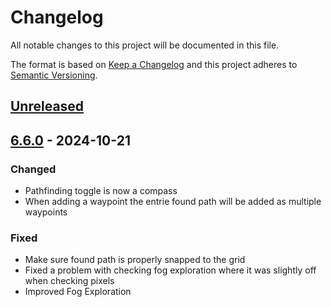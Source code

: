 # Changelog

All notable changes to this project will be documented in this file.

The format is based on [Keep a Changelog](https://keepachangelog.com/)
and this project adheres to [Semantic Versioning](https://semver.org/).

## [Unreleased]

## [6.6.0] - 2024-10-21

### Changed

- Pathfinding toggle is now a compass
- When adding a waypoint the entrie found path will be added as multiple waypoints

### Fixed

- Make sure found path is properly snapped to the grid
- Fixed a problem with checking fog exploration where it was slightly off when checking pixels
- Improved Fog Exploration

[Unreleased]: https://github.com/7H3LaughingMan/wayfinder/compare/v6.6.0...HEAD
[6.6.0]: https://github.com/7H3LaughingMan/wayfinder/releases/tag/v6.6.0

